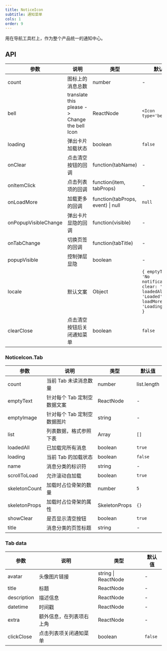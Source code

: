 ```yaml
---
title: NoticeIcon
subtitle: 通知菜单
cols: 1
order: 9
---
```


用在导航工具栏上，作为整个产品统一的通知中心。

## API

参数 | 说明 | 类型 | 默认值
----|------|-----|------
count | 图标上的消息总数 | number | -
bell | translate this please -> Change the bell Icon | ReactNode | `<Icon type='bell' />`
loading | 弹出卡片加载状态 | boolean | `false`
onClear | 点击清空按钮的回调 | function(tabName) | -
onItemClick | 点击列表项的回调 | function(item, tabProps) | -
onLoadMore | 加载更多的回调 | function(tabProps, event) \| null | `null`
onPopupVisibleChange | 弹出卡片显隐的回调 | function(visible) | -
onTabChange | 切换页签的回调 | function(tabTitle) | -
popupVisible | 控制弹层显隐 | boolean | -
locale | 默认文案 | Object | `{ emptyText: 'No notifications', clear: 'Clear', loadedAll: 'Loaded', loadMore: 'Loading more' }`
clearClose | 点击清空按钮后关闭通知菜单 | boolean | `false`

### NoticeIcon.Tab

参数 | 说明 | 类型 | 默认值
----|------|-----|------
count | 当前 Tab 未读消息数量 | number | list.length
emptyText | 针对每个 Tab 定制空数据文案 | ReactNode | -
emptyImage | 针对每个 Tab 定制空数据图片 | string | -
list | 列表数据，格式参照下表 | Array | `[]`
loadedAll | 已加载完所有消息 | boolean | `true`
loading | 当前 Tab 的加载状态 | boolean | `false`
name | 消息分类的标识符 | string | -
scrollToLoad | 允许滚动自加载 | boolean | `true`
skeletonCount | 加载时占位骨架的数量 | number | `5`
skeletonProps | 加载时占位骨架的属性 | SkeletonProps | `{}`
showClear | 是否显示清空按钮 | boolean | `true`
title | 消息分类的页签标题 | string | -

### Tab data

参数 | 说明 | 类型 | 默认值
----|------|-----|------
avatar | 头像图片链接 | string \| ReactNode | -
title | 标题 | ReactNode | -
description | 描述信息 | ReactNode | -
datetime | 时间戳 | ReactNode | -
extra | 额外信息，在列表项右上角 | ReactNode | -
clickClose | 点击列表项关闭通知菜单 | boolean | `false`
